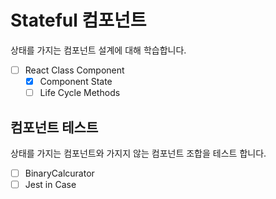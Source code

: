 # Stateful 컴포넌트

상태를 가지는 컴포넌트 설계에 대해 학습합니다.

- [ ] React Class Component
  - [x] Component State
  - [ ] Life Cycle Methods

## 컴포넌트 테스트

상태를 가지는 컴포넌트와 가지지 않는 컴포넌트 조합을 테스트 합니다.

- [ ] BinaryCalcurator
- [ ] Jest in Case
